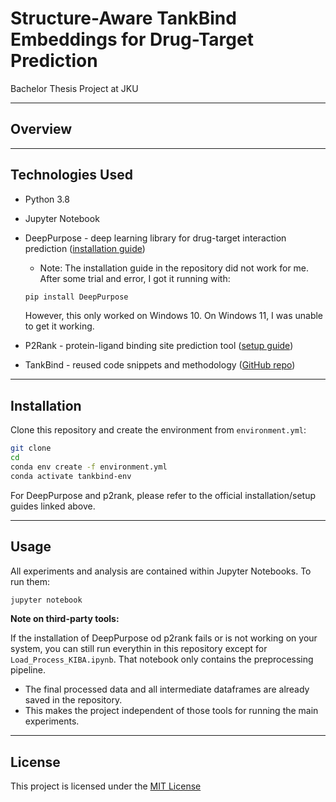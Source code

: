 # Structure-Aware TankBind Embeddings for Drug-Target Prediction
Bachelor Thesis Project at JKU

---

## Overview

---

## Technologies Used

- Python 3.8
- Jupyter Notebook
- DeepPurpose - deep learning library for drug-target interaction prediction ([installation guide](https://github.com/kexinhuang12345/DeepPurpose))
  - Note: The installation guide in the repository did not work for me. After some trial and error, I got it running with: 
  
  ```bash
  pip install DeepPurpose
  ```

  However, this only worked on Windows 10. On Windows 11, I was unable to get it working.
- P2Rank - protein-ligand binding site prediction tool ([setup guide](https://github.com/rdk/p2rank))
- TankBind - reused code snippets and methodology ([GitHub repo](https://github.com/luwei0917/TankBind))

---

## Installation

Clone this repository and create the environment from `environment.yml`:

```bash
git clone 
cd 
conda env create -f environment.yml
conda activate tankbind-env
```

For DeepPurpose and p2rank, please refer to the official installation/setup guides linked above.

---

## Usage

All experiments and analysis are contained within Jupyter Notebooks. To run them:

```bash
jupyter notebook
```

**Note on third-party tools:**

If the installation of DeepPurpose od p2rank fails or is not working on your system, you can still run everythin in this repository except for `Load_Process_KIBA.ipynb`. That notebook only contains the preprocessing pipeline.

- The final processed data and all intermediate dataframes are already saved in the repository.
- This makes the project independent of those tools for running the main experiments.

---

## License

This project is licensed under the [MIT License](LICENSE)